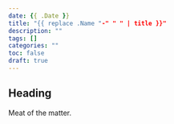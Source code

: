 ```yaml
---
date: {{ .Date }}
title: "{{ replace .Name "-" " " | title }}"
description: ""
tags: []
categories: ""
toc: false
draft: true
---
```


## Heading

Meat of the matter.